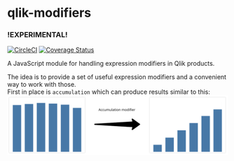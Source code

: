 # qlik-modifiers
### !EXPERIMENTAL!
[![CircleCI](https://circleci.com/gh/qlik-oss/qlik-modifiers.svg?style=shield)](https://circleci.com/gh/qlik-oss/qlik-modifiers)
[![Coverage Status](https://coveralls.io/repos/github/qlik-oss/qlik-modifiers/badge.svg)](https://coveralls.io/github/qlik-oss/qlik-modifiers)

A JavaScript module for handling expression modifiers in Qlik products.

The idea is to provide a set of useful expression modifiers and a convenient way to work with those.  
First in place is `accumulation` which can produce results similar to this:
<img width="800" src="./docs/accumulation.png" alt="Accumulation modifier" />

